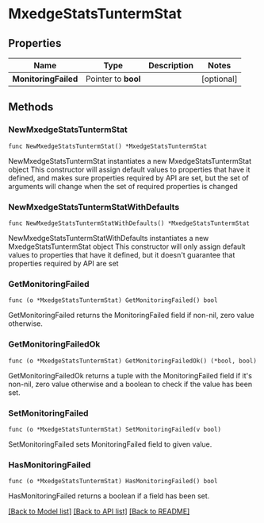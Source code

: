 # MxedgeStatsTuntermStat

## Properties

Name | Type | Description | Notes
------------ | ------------- | ------------- | -------------
**MonitoringFailed** | Pointer to **bool** |  | [optional] 

## Methods

### NewMxedgeStatsTuntermStat

`func NewMxedgeStatsTuntermStat() *MxedgeStatsTuntermStat`

NewMxedgeStatsTuntermStat instantiates a new MxedgeStatsTuntermStat object
This constructor will assign default values to properties that have it defined,
and makes sure properties required by API are set, but the set of arguments
will change when the set of required properties is changed

### NewMxedgeStatsTuntermStatWithDefaults

`func NewMxedgeStatsTuntermStatWithDefaults() *MxedgeStatsTuntermStat`

NewMxedgeStatsTuntermStatWithDefaults instantiates a new MxedgeStatsTuntermStat object
This constructor will only assign default values to properties that have it defined,
but it doesn't guarantee that properties required by API are set

### GetMonitoringFailed

`func (o *MxedgeStatsTuntermStat) GetMonitoringFailed() bool`

GetMonitoringFailed returns the MonitoringFailed field if non-nil, zero value otherwise.

### GetMonitoringFailedOk

`func (o *MxedgeStatsTuntermStat) GetMonitoringFailedOk() (*bool, bool)`

GetMonitoringFailedOk returns a tuple with the MonitoringFailed field if it's non-nil, zero value otherwise
and a boolean to check if the value has been set.

### SetMonitoringFailed

`func (o *MxedgeStatsTuntermStat) SetMonitoringFailed(v bool)`

SetMonitoringFailed sets MonitoringFailed field to given value.

### HasMonitoringFailed

`func (o *MxedgeStatsTuntermStat) HasMonitoringFailed() bool`

HasMonitoringFailed returns a boolean if a field has been set.


[[Back to Model list]](../README.md#documentation-for-models) [[Back to API list]](../README.md#documentation-for-api-endpoints) [[Back to README]](../README.md)


